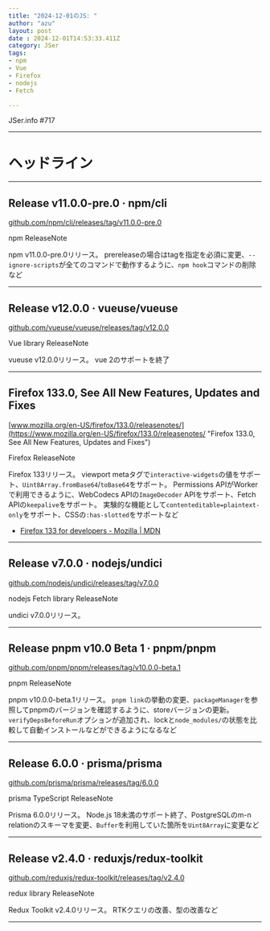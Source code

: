 ```yaml
---
title: "2024-12-01のJS: "
author: "azu"
layout: post
date : 2024-12-01T14:53:33.411Z
category: JSer
tags:
- npm
- Vue
- Firefox
- nodejs
- Fetch

---
```


JSer.info #717

----

<h1 class="site-genre">ヘッドライン</h1>

----

## Release v11.0.0-pre.0 · npm/cli
[github.com/npm/cli/releases/tag/v11.0.0-pre.0](https://github.com/npm/cli/releases/tag/v11.0.0-pre.0 "Release v11.0.0-pre.0 · npm/cli")
<p class="jser-tags jser-tag-icon"><span class="jser-tag">npm</span> <span class="jser-tag">ReleaseNote</span></p>

npm v11.0.0-pre.0リリース。
prereleaseの場合はtagを指定を必須に変更、`--ignore-scripts`が全てのコマンドで動作するように、`npm hook`コマンドの削除など


----

## Release v12.0.0 · vueuse/vueuse
[github.com/vueuse/vueuse/releases/tag/v12.0.0](https://github.com/vueuse/vueuse/releases/tag/v12.0.0 "Release v12.0.0 · vueuse/vueuse")
<p class="jser-tags jser-tag-icon"><span class="jser-tag">Vue</span> <span class="jser-tag">library</span> <span class="jser-tag">ReleaseNote</span></p>

vueuse v12.0.0リリース。
vue 2のサポートを終了


----

## Firefox 133.0, See All New Features, Updates and Fixes
[www.mozilla.org/en-US/firefox/133.0/releasenotes/](https://www.mozilla.org/en-US/firefox/133.0/releasenotes/ "Firefox 133.0, See All New Features, Updates and Fixes")
<p class="jser-tags jser-tag-icon"><span class="jser-tag">Firefox</span> <span class="jser-tag">ReleaseNote</span></p>

Firefox 133リリース。
viewport metaタグで`interactive-widgets`の値をサポート、`Uint8Array.fromBase64`/`toBase64`をサポート。
Permissions APIがWorkerで利用できるように、WebCodecs APIの`ImageDecoder` APIをサポート、Fetch APIの`keepalive`をサポート。
実験的な機能として`contenteditable=plaintext-only`をサポート、CSSの`:has-slotted`をサポートなど

- [Firefox 133 for developers - Mozilla | MDN](https://developer.mozilla.org/en-US/docs/Mozilla/Firefox/Releases/133 "Firefox 133 for developers - Mozilla | MDN")

----

## Release v7.0.0 · nodejs/undici
[github.com/nodejs/undici/releases/tag/v7.0.0](https://github.com/nodejs/undici/releases/tag/v7.0.0 "Release v7.0.0 · nodejs/undici")
<p class="jser-tags jser-tag-icon"><span class="jser-tag">nodejs</span> <span class="jser-tag">Fetch</span> <span class="jser-tag">library</span> <span class="jser-tag">ReleaseNote</span></p>

undici v7.0.0リリース。


----

## Release pnpm v10.0 Beta 1 · pnpm/pnpm
[github.com/pnpm/pnpm/releases/tag/v10.0.0-beta.1](https://github.com/pnpm/pnpm/releases/tag/v10.0.0-beta.1 "Release pnpm v10.0 Beta 1 · pnpm/pnpm")
<p class="jser-tags jser-tag-icon"><span class="jser-tag">pnpm</span> <span class="jser-tag">ReleaseNote</span></p>

pnpm v10.0.0-beta.1リリース。
`pnpm link`の挙動の変更、`packageManager`を参照してpnpmのバージョンを確認するように、storeバージョンの更新。
`verifyDepsBeforeRun`オプションが追加され、lockと`node_modules/`の状態を比較して自動インストールなどができるようになるなど


----

## Release 6.0.0 · prisma/prisma
[github.com/prisma/prisma/releases/tag/6.0.0](https://github.com/prisma/prisma/releases/tag/6.0.0 "Release 6.0.0 · prisma/prisma")
<p class="jser-tags jser-tag-icon"><span class="jser-tag">prisma</span> <span class="jser-tag">TypeScript</span> <span class="jser-tag">ReleaseNote</span></p>

Prisma 6.0.0リリース。
Node.js 18未満のサポート終了、PostgreSQLのm-n relationのスキーマを変更、`Buffer`を利用していた箇所を`Uint8Array`に変更など


----

## Release v2.4.0 · reduxjs/redux-toolkit
[github.com/reduxjs/redux-toolkit/releases/tag/v2.4.0](https://github.com/reduxjs/redux-toolkit/releases/tag/v2.4.0 "Release v2.4.0 · reduxjs/redux-toolkit")
<p class="jser-tags jser-tag-icon"><span class="jser-tag">redux</span> <span class="jser-tag">library</span> <span class="jser-tag">ReleaseNote</span></p>

Redux Toolkit v2.4.0リリース。
RTKクエリの改善、型の改善など


----
